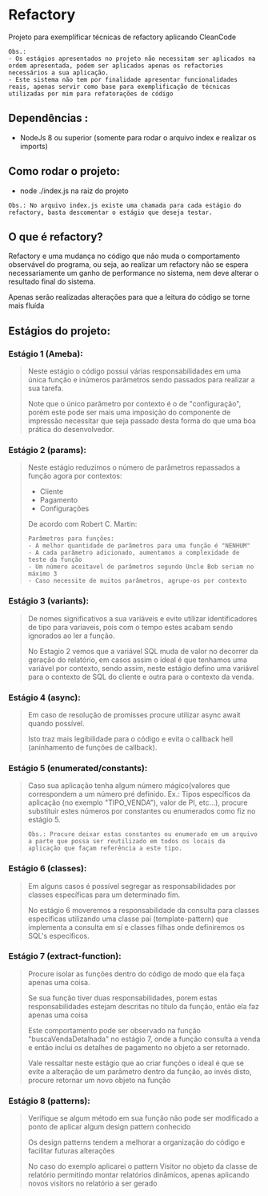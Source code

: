 # Refactory
Projeto para exemplificar técnicas de refactory aplicando CleanCode

```
Obs.:
- Os estágios apresentados no projeto não necessitam ser aplicados na ordem apresentada, podem ser aplicados apenas os refactories necessários a sua aplicação.
- Este sistema não tem por finalidade apresentar funcionalidades reais, apenas servir como base para exemplificação de técnicas utilizadas por mim para refatorações de código
```
## Dependências :
- NodeJs 8 ou superior (somente para rodar o arquivo index e realizar os imports)
## Como rodar o projeto:
- node ./index.js na raiz do projeto
```
Obs.: No arquivo index.js existe uma chamada para cada estágio do refactory, basta descomentar o estágio que deseja testar.
```
## O que é refactory?
 Refactory e uma mudança no código que não muda o comportamento observável do programa, ou seja, ao realizar um refactory não se espera necessariamente um ganho de performance no sistema, nem deve alterar o resultado final do sistema.

Apenas serão realizadas alterações para que a leitura do código se torne mais fluída
## Estágios do projeto:
### Estágio 1 (Ameba):
> Neste estágio o código possui várias responsabilidades em uma única função e inúmeros parâmetros sendo passados para realizar a sua tarefa.
>
> Note que o único parâmetro por contexto é o de "configuração", porém este pode ser mais uma imposição do componente de impressão necessitar que seja passado desta forma do que uma boa prática do desenvolvedor.
### Estágio 2 (params):
> Neste estágio reduzimos o número de parâmetros repassados a função agora por contextos:
> - Cliente
> - Pagamento
> - Configurações
>
> De acordo com Robert C. Martin:
> ```
> Parâmetros para funções:
> - A melhor quantidade de parâmetros para uma função é "NENHUM"
> - A cada parâmetro adicionado, aumentamos a complexidade de teste da função
> - Um número aceitavel de parâmetros segundo Uncle Bob seriam no máximo 3
> - Caso necessite de muitos parâmetros, agrupe-os por contexto
>```
### Estágio 3 (variants):
> De nomes significativos a sua variáveis e evite utilizar identificadores de tipo para variaveis, pois com o tempo estes acabam sendo ignorados ao ler a função.
> 
> No Estagio 2 vemos que a variável SQL muda de valor no decorrer da geração do relatório, em casos assim o ideal é que tenhamos uma variável por contexto, sendo assim, neste estágio defino uma variável para o contexto de SQL do cliente e outra para o contexto da venda.
### Estágio 4 (async):
> Em caso de resolução de promisses procure utilizar async await quando possível.
>
> Isto traz mais legibilidade para o código e evita o callback hell (aninhamento de funções de callback).
### Estágio 5 (enumerated/constants):
> Caso sua aplicação tenha algum número mágico(valores que correspondem a um número pré definido. Ex.: Tipos específicos da aplicação (no exemplo "TIPO_VENDA"), valor de PI, etc...), procure substituir estes números por constantes ou enumerados como fiz no estágio 5.
> ```
> Obs.: Procure deixar estas constantes ou enumerado em um arquivo a parte que possa ser reutilizado em todos os locais da aplicação que façam referência a este tipo.
> ```
### Estágio 6 (classes):
> Em alguns casos é possível segregar as responsabilidades por classes específicas para um determinado fim.
>
> No estágio 6 moveremos a responsabilidade da consulta para classes específicas utilizando uma classe pai (template-pattern) que implementa a consulta em sí e classes filhas onde definiremos os SQL's específicos.
### Estágio 7 (extract-function):
> Procure isolar as funções dentro do código de modo que ela faça apenas uma coisa.
>
> Se sua função tiver duas responsabilidades, porem estas responsabilidades estejam descritas no título da função, então ela faz apenas uma coisa
>
> Este comportamento pode ser observado na função "buscaVendaDetalhada" no estágio 7, onde a função consulta a venda e então inclui os detalhes de pagamento no objeto a ser retornado.
>
> Vale ressaltar neste estágio que ao criar funções o ideal é que se evite a alteração de um parâmetro dentro da função, ao invés disto, procure retornar um novo objeto na função
### Estágio 8 (patterns):
> Verifique se algum método em sua função não pode ser modificado a ponto de aplicar algum design pattern conhecido 
>
> Os design patterns tendem a melhorar a organização do código e facilitar futuras alterações
>
> No caso do exemplo aplicarei o pattern Visitor no objeto da classe de relatório permitindo montar relatórios dinâmicos, apenas aplicando novos visitors no relatório a ser gerado